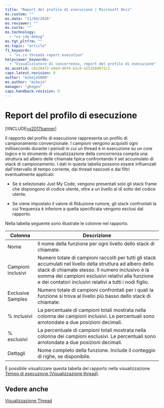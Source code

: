 ```yaml
---
title: "Report del profilo di esecuzione | Microsoft Docs"
ms.custom: ""
ms.date: "11/04/2016"
ms.reviewer: ""
ms.suite: ""
ms.technology: 
  - "vs-ide-debug"
ms.tgt_pltfrm: ""
ms.topic: "article"
f1_keywords: 
  - "vs.cv.threads.report.execution"
helpviewer_keywords: 
  - "Visualizzatore di concorrenza, report del profilo di esecuzione"
ms.assetid: c8128472-a8ed-46f4-b1c8-a25358d6f2c1
caps.latest.revision: 9
author: "mikejo5000"
ms.author: "mikejo"
manager: "ghogen"
caps.handback.revision: 9
---
```

# Report del profilo di esecuzione
[!INCLUDE[vs2017banner](../code-quality/includes/vs2017banner.md)]

Il rapporto del profilo di esecuzione rappresenta un profilo di campionamento convenzionale.  I campioni vengono acquisiti ogni millisecondo durante i periodi in cui un thread è in esecuzione su un core logico e lo strumento di visualizzazione della concorrenza compila una struttura ad albero delle chiamate tipica confrontando il set accumulato di stack di campionamento.  I dati in questa tabella possono essere influenzati dall'intervallo di tempo corrente, dai thread nascosti e dai filtri eventualmente applicati:  
  
-   Se è selezionato Just My Code, vengono presentati solo gli stack frame che dispongono di codice utente, oltre a un livello al di sotto del codice utente.  
  
-   Se viene impostato il valore di Riduzione rumore, gli stack confrontati la cui frequenza è inferiore a quella specificata vengono esclusi dal rapporto.  
  
 Nella tabella seguente sono illustrate le colonne nel rapporto.  
  
|Colonna|Descrizione|  
|-------------|-----------------|  
|Nome|Il nome della funzione per ogni livello dello stack di chiamate.|  
|Campioni inclusivi|Numero totale di campioni raccolti per tutti gli stack accumulati nel livello della struttura ad albero dello stack di chiamate stesso.  Il numero inclusivo è la somma dei campioni esclusivi relativi alla funzione e dei contatori inclusivi relativi a tutti i nodi figlio.|  
|Exclusive Samples|Numero totale di campioni confrontati per i quali la funzione si trova al livello più basso dello stack di chiamate.|  
|% inclusivi|La percentuale di campioni totali mostrata nella colonna dei campioni inclusivi.  Le percentuali sono arrotondate a due posizioni decimali.|  
|% esclusivi|La percentuale di campioni totali mostrata nella colonna dei campioni esclusivi.  Le percentuali sono arrotondate a due posizioni decimali.|  
|Dettagli|Nome completo della funzione.  Include il conteggio di righe, se disponibile.|  
  
 È possibile visualizzare questa tabella del rapporto nella visualizzazione [Tempo di esecuzione \(Visualizzazione thread\)](../profiling/execution-time-threads-view.md).  
  
## Vedere anche  
 [Visualizzazione Thread](../profiling/threads-view-parallel-performance.md)